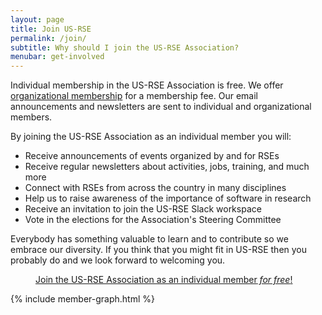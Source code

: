 ```yaml
---
layout: page
title: Join US-RSE
permalink: /join/
subtitle: Why should I join the US-RSE Association?
menubar: get-involved
---
```


Individual membership in the US-RSE Association is free.
We offer [organizational membership](/org-membership) for a membership fee.
Our email announcements and newsletters are sent to individual and
organizational members. 

By joining the US-RSE Association as an individual member you will:

<ul>
<li>Receive announcements of events organized by and for RSEs</li>
<li>Receive regular newsletters about activities, jobs, training, and much more</li>
<li>Connect with RSEs from across the country in many disciplines</li>
<li>Help us to raise awareness of the importance of software in research</li>
<li>Receive an invitation to join the US-RSE Slack workspace</li>
<li>Vote in the elections for the Association's Steering Committee</li>
</ul>

<p>Everybody has something valuable to learn and to contribute so we embrace our diversity.
If you think that you might fit in US-RSE then you probably do and we look forward to welcoming you.</p>

<div class="get-started-wrap" style="margin:auto">
    <a class="btn btn-warning" href="https://forms.gle/CRsH7sKAk3UvZJfB9" target="_blank" style="margin:40px;">Join the US-RSE Association as an individual member<em> for free</em>!</a>
</div>


{% include member-graph.html %}
